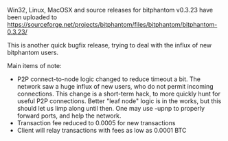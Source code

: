 Win32, Linux, MacOSX and source releases for bitphantom v0.3.23 have been uploaded to
https://sourceforge.net/projects/bitphantom/files/bitphantom/bitphantom-0.3.23/

This is another quick bugfix release, trying to deal with the influx of new bitphantom users.

Main items of note:

* P2P connect-to-node logic changed to reduce timeout a bit.  The network saw a huge influx of new users, who do not permit incoming connections.  This change is a short-term hack, to more quickly hunt for useful P2P connections.  Better "leaf node" logic is in the works, but this should let us limp along until then.  One may use -upnp to properly forward ports, and help the network.
* Transaction fee reduced to 0.0005 for new transactions
* Client will relay transactions with fees as low as 0.0001 BTC
